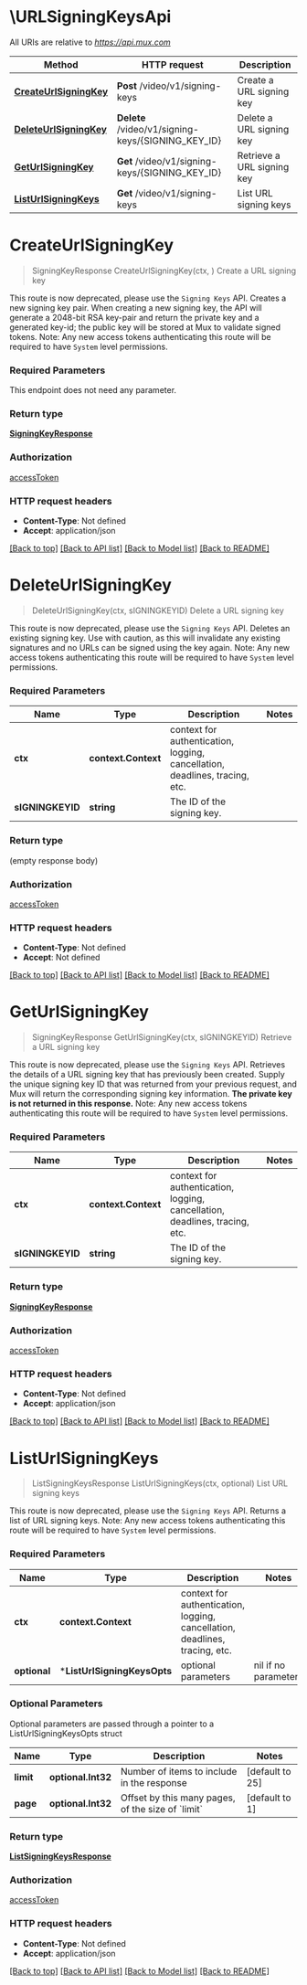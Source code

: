 # \URLSigningKeysApi

All URIs are relative to *https://api.mux.com*

Method | HTTP request | Description
------------- | ------------- | -------------
[**CreateUrlSigningKey**](URLSigningKeysApi.md#CreateUrlSigningKey) | **Post** /video/v1/signing-keys | Create a URL signing key
[**DeleteUrlSigningKey**](URLSigningKeysApi.md#DeleteUrlSigningKey) | **Delete** /video/v1/signing-keys/{SIGNING_KEY_ID} | Delete a URL signing key
[**GetUrlSigningKey**](URLSigningKeysApi.md#GetUrlSigningKey) | **Get** /video/v1/signing-keys/{SIGNING_KEY_ID} | Retrieve a URL signing key
[**ListUrlSigningKeys**](URLSigningKeysApi.md#ListUrlSigningKeys) | **Get** /video/v1/signing-keys | List URL signing keys


# **CreateUrlSigningKey**
> SigningKeyResponse CreateUrlSigningKey(ctx, )
Create a URL signing key

This route is now deprecated, please use the `Signing Keys` API. Creates a new signing key pair. When creating a new signing key, the API will generate a 2048-bit RSA key-pair and return the private key and a generated key-id; the public key will be stored at Mux to validate signed tokens.  Note: Any new access tokens authenticating this route will be required to have `System` level permissions. 

### Required Parameters
This endpoint does not need any parameter.

### Return type

[**SigningKeyResponse**](SigningKeyResponse.md)

### Authorization

[accessToken](../README.md#accessToken)

### HTTP request headers

 - **Content-Type**: Not defined
 - **Accept**: application/json

[[Back to top]](#) [[Back to API list]](../README.md#documentation-for-api-endpoints) [[Back to Model list]](../README.md#documentation-for-models) [[Back to README]](../README.md)

# **DeleteUrlSigningKey**
> DeleteUrlSigningKey(ctx, sIGNINGKEYID)
Delete a URL signing key

This route is now deprecated, please use the `Signing Keys` API. Deletes an existing signing key. Use with caution, as this will invalidate any existing signatures and no URLs can be signed using the key again.  Note: Any new access tokens authenticating this route will be required to have `System` level permissions. 

### Required Parameters

Name | Type | Description  | Notes
------------- | ------------- | ------------- | -------------
 **ctx** | **context.Context** | context for authentication, logging, cancellation, deadlines, tracing, etc.
  **sIGNINGKEYID** | **string**| The ID of the signing key. | 

### Return type

 (empty response body)

### Authorization

[accessToken](../README.md#accessToken)

### HTTP request headers

 - **Content-Type**: Not defined
 - **Accept**: Not defined

[[Back to top]](#) [[Back to API list]](../README.md#documentation-for-api-endpoints) [[Back to Model list]](../README.md#documentation-for-models) [[Back to README]](../README.md)

# **GetUrlSigningKey**
> SigningKeyResponse GetUrlSigningKey(ctx, sIGNINGKEYID)
Retrieve a URL signing key

This route is now deprecated, please use the `Signing Keys` API. Retrieves the details of a URL signing key that has previously been created. Supply the unique signing key ID that was returned from your previous request, and Mux will return the corresponding signing key information. **The private key is not returned in this response.**  Note: Any new access tokens authenticating this route will be required to have `System` level permissions. 

### Required Parameters

Name | Type | Description  | Notes
------------- | ------------- | ------------- | -------------
 **ctx** | **context.Context** | context for authentication, logging, cancellation, deadlines, tracing, etc.
  **sIGNINGKEYID** | **string**| The ID of the signing key. | 

### Return type

[**SigningKeyResponse**](SigningKeyResponse.md)

### Authorization

[accessToken](../README.md#accessToken)

### HTTP request headers

 - **Content-Type**: Not defined
 - **Accept**: application/json

[[Back to top]](#) [[Back to API list]](../README.md#documentation-for-api-endpoints) [[Back to Model list]](../README.md#documentation-for-models) [[Back to README]](../README.md)

# **ListUrlSigningKeys**
> ListSigningKeysResponse ListUrlSigningKeys(ctx, optional)
List URL signing keys

This route is now deprecated, please use the `Signing Keys` API. Returns a list of URL signing keys.  Note: Any new access tokens authenticating this route will be required to have `System` level permissions. 

### Required Parameters

Name | Type | Description  | Notes
------------- | ------------- | ------------- | -------------
 **ctx** | **context.Context** | context for authentication, logging, cancellation, deadlines, tracing, etc.
 **optional** | ***ListUrlSigningKeysOpts** | optional parameters | nil if no parameters

### Optional Parameters
Optional parameters are passed through a pointer to a ListUrlSigningKeysOpts struct

Name | Type | Description  | Notes
------------- | ------------- | ------------- | -------------
 **limit** | **optional.Int32**| Number of items to include in the response | [default to 25]
 **page** | **optional.Int32**| Offset by this many pages, of the size of &#x60;limit&#x60; | [default to 1]

### Return type

[**ListSigningKeysResponse**](ListSigningKeysResponse.md)

### Authorization

[accessToken](../README.md#accessToken)

### HTTP request headers

 - **Content-Type**: Not defined
 - **Accept**: application/json

[[Back to top]](#) [[Back to API list]](../README.md#documentation-for-api-endpoints) [[Back to Model list]](../README.md#documentation-for-models) [[Back to README]](../README.md)

